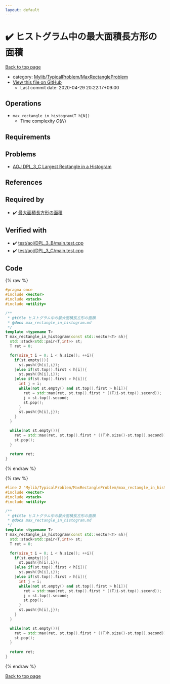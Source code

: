 ```yaml
---
layout: default
---
```


<!-- mathjax config similar to math.stackexchange -->
<script type="text/javascript" async
  src="https://cdnjs.cloudflare.com/ajax/libs/mathjax/2.7.5/MathJax.js?config=TeX-MML-AM_CHTML">
</script>
<script type="text/x-mathjax-config">
  MathJax.Hub.Config({
    TeX: { equationNumbers: { autoNumber: "AMS" }},
    tex2jax: {
      inlineMath: [ ['$','$'] ],
      processEscapes: true
    },
    "HTML-CSS": { matchFontHeight: false },
    displayAlign: "left",
    displayIndent: "2em"
  });
</script>

<script type="text/javascript" src="https://cdnjs.cloudflare.com/ajax/libs/jquery/3.4.1/jquery.min.js"></script>
<script src="https://cdn.jsdelivr.net/npm/jquery-balloon-js@1.1.2/jquery.balloon.min.js" integrity="sha256-ZEYs9VrgAeNuPvs15E39OsyOJaIkXEEt10fzxJ20+2I=" crossorigin="anonymous"></script>
<script type="text/javascript" src="../../../../assets/js/copy-button.js"></script>
<link rel="stylesheet" href="../../../../assets/css/copy-button.css" />


# :heavy_check_mark: ヒストグラム中の最大面積長方形の面積

<a href="../../../../index.html">Back to top page</a>

* category: <a href="../../../../index.html#e5c03cf251a1c8b45af0c48200d5638e">Mylib/TypicalProblem/MaxRectangleProblem</a>
* <a href="{{ site.github.repository_url }}/blob/master/Mylib/TypicalProblem/MaxRectangleProblem/max_rectangle_in_histogram.cpp">View this file on GitHub</a>
    - Last commit date: 2020-04-29 20:22:17+09:00




## Operations
- `max_rectangle_in_histogram(T h[N])`
	- Time complexity $O(N)$

## Requirements

## Problems

- [AOJ DPL_3_C Largest Rectangle in a Histogram](http://judge.u-aizu.ac.jp/onlinejudge/description.jsp?id=DPL_3_C)

## References



## Required by

* :heavy_check_mark: <a href="max_rectangle.cpp.html">最大面積長方形の面積</a>


## Verified with

* :heavy_check_mark: <a href="../../../../verify/test/aoj/DPL_3_B/main.test.cpp.html">test/aoj/DPL_3_B/main.test.cpp</a>
* :heavy_check_mark: <a href="../../../../verify/test/aoj/DPL_3_C/main.test.cpp.html">test/aoj/DPL_3_C/main.test.cpp</a>


## Code

<a id="unbundled"></a>
{% raw %}
```cpp
#pragma once
#include <vector>
#include <stack>
#include <utility>

/**
 * @title ヒストグラム中の最大面積長方形の面積
 * @docs max_rectangle_in_histogram.md
 */
template <typename T>
T max_rectangle_in_histogram(const std::vector<T> &h){
  std::stack<std::pair<T,int>> st;
  T ret = 0;

  for(size_t i = 0; i < h.size(); ++i){
    if(st.empty()){
      st.push({h[i],i});
    }else if(st.top().first < h[i]){
      st.push({h[i],i});
    }else if(st.top().first > h[i]){
      int j = i;
      while(not st.empty() and st.top().first > h[i]){
        ret = std::max(ret, st.top().first * ((T)i-st.top().second));
        j = st.top().second;
        st.pop();
      }
      st.push({h[i],j});
    }
  }

  while(not st.empty()){
    ret = std::max(ret, st.top().first * ((T)h.size()-st.top().second));
    st.pop();
  }
  
  return ret;
}

```
{% endraw %}

<a id="bundled"></a>
{% raw %}
```cpp
#line 2 "Mylib/TypicalProblem/MaxRectangleProblem/max_rectangle_in_histogram.cpp"
#include <vector>
#include <stack>
#include <utility>

/**
 * @title ヒストグラム中の最大面積長方形の面積
 * @docs max_rectangle_in_histogram.md
 */
template <typename T>
T max_rectangle_in_histogram(const std::vector<T> &h){
  std::stack<std::pair<T,int>> st;
  T ret = 0;

  for(size_t i = 0; i < h.size(); ++i){
    if(st.empty()){
      st.push({h[i],i});
    }else if(st.top().first < h[i]){
      st.push({h[i],i});
    }else if(st.top().first > h[i]){
      int j = i;
      while(not st.empty() and st.top().first > h[i]){
        ret = std::max(ret, st.top().first * ((T)i-st.top().second));
        j = st.top().second;
        st.pop();
      }
      st.push({h[i],j});
    }
  }

  while(not st.empty()){
    ret = std::max(ret, st.top().first * ((T)h.size()-st.top().second));
    st.pop();
  }
  
  return ret;
}

```
{% endraw %}

<a href="../../../../index.html">Back to top page</a>

